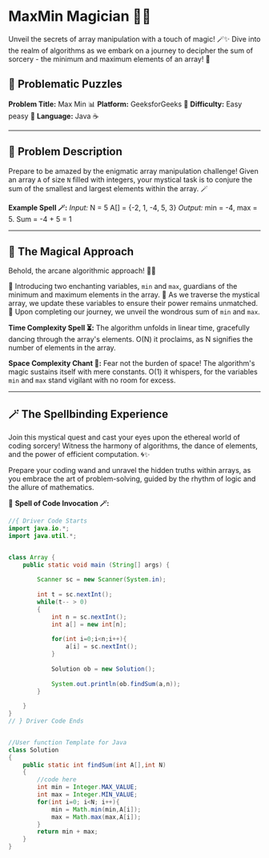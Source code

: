 # MaxMin Magician 🎩✨

Unveil the secrets of array manipulation with a touch of magic! 🪄✨ Dive into the realm of algorithms as we embark on a journey to decipher the sum of sorcery - the minimum and maximum elements of an array! 🔮

## 🚀 Problematic Puzzles

**Problem Title:** Max Min 📊
**Platform:** GeeksforGeeks 👾
**Difficulty:** Easy peasy 🍭
**Language:** Java ☕

---

## 🌌 Problem Description

Prepare to be amazed by the enigmatic array manipulation challenge! Given an array `A` of size `N` filled with integers, your mystical task is to conjure the sum of the smallest and largest elements within the array. 🪄

**Example Spell 🪄:**
_Input:_
N = 5
A[] = {-2, 1, -4, 5, 3}
_Output:_
min = -4, max =  5. Sum = -4 + 5 = 1

---

## 🔮 The Magical Approach

Behold, the arcane algorithmic approach! 🧙‍♂️

🌟 Introducing two enchanting variables, `min` and `max`, guardians of the minimum and maximum elements in the array.
🌟 As we traverse the mystical array, we update these variables to ensure their power remains unmatched.
🌟 Upon completing our journey, we unveil the wondrous sum of `min` and `max`.

**Time Complexity Spell ⏳:** The algorithm unfolds in linear time, gracefully dancing through the array's elements. O(N) it proclaims, as N signifies the number of elements in the array.

**Space Complexity Chant 🔮:** Fear not the burden of space! The algorithm's magic sustains itself with mere constants. O(1) it whispers, for the variables `min` and `max` stand vigilant with no room for excess.

---

## 🪄 The Spellbinding Experience

Join this mystical quest and cast your eyes upon the ethereal world of coding sorcery! Witness the harmony of algorithms, the dance of elements, and the power of efficient computation. 🌀✨

Prepare your coding wand and unravel the hidden truths within arrays, as you embrace the art of problem-solving, guided by the rhythm of logic and the allure of mathematics.

🌟 **Spell of Code Invocation 🪄:**

```java
//{ Driver Code Starts
import java.io.*;
import java.util.*;


class Array {
	public static void main (String[] args) {
        
        Scanner sc = new Scanner(System.in);
        
        int t = sc.nextInt();
        while(t-- > 0)
        {
            int n = sc.nextInt();
            int a[] = new int[n];
            
            for(int i=0;i<n;i++){
                a[i] = sc.nextInt();
            }
            
            Solution ob = new Solution();
            
            System.out.println(ob.findSum(a,n));
        }
        
	}
}
// } Driver Code Ends


//User function Template for Java
class Solution
{ 
    public static int findSum(int A[],int N) 
    {
        //code here
        int min = Integer.MAX_VALUE;
        int max = Integer.MIN_VALUE;
        for(int i=0; i<N; i++){
            min = Math.min(min,A[i]);
            max = Math.max(max,A[i]);
        }
        return min + max;
    }
}


